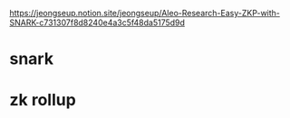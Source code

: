 https://jeongseup.notion.site/jeongseup/Aleo-Research-Easy-ZKP-with-SNARK-c731307f8d8240e4a3c5f48da5175d9d

# snark

# zk rollup

